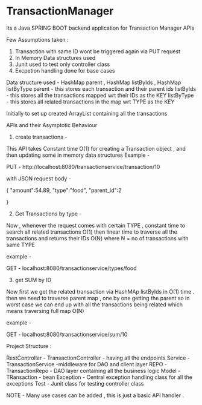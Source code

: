 # TransactionManager

Its a Java SPRING BOOT backend application for Transaction Manager APIs

Few Assumptions taken :
1. Transaction with same ID wont be triggered again via PUT request
2. In Memory Data structures used
3.  Junit used to test only controller class
4. Excpetion handling done for base cases

Data structure used  -   HashMap  parent   ,  HashMap listByIds , HashMap listByType
parent -  this stores each transaction and their parent ids
listByIds - this stores all the transactions mapped wrt their IDs as the KEY
listByType - this stores all related transactions in the map wrt TYPE as the KEY

Initially to set up created ArrayList<Transaction>  containing all the transactions


APIs and their Asymptotic Behaviour

1. create transactions -

This API  takes Constant time O(1) for creating a Transaction object , and then updating some in memory data structures
Example -



PUT   -    http://localhost:8080/transactionservice/transaction/10

with JSON request body  -

{
"amount":54.89,
"type":"food",
"parent_id":2

}

2. Get Transactions by type -


Now , whenever the request comes with certain TYPE ,
constant time to search all related transactions O(1)
then linear time to traverse all the transactions and returns their IDs O(N)
where N = no of transactions with same TYPE

example  -

GET  - localhost:8080/transactionservice/types/food



3. get SUM by ID

Now first we get the related transaction via HashMAp listByIds in O(1) time .
then we need to traverse parent map , one by one getting the parent
so in worst case we can end up with all the transactions being related which means traversing
full map O(N)

example -

GET   - localhost:8080/transactionservice/sum/10


Project Structure :

RestController  -  TransactionController  - having all the endpoints
Service  - TransactionService  -middleware for DAO and client layer
REPO - TransactionRepo -  DAO layer containing all the business logic
Model  -  TRansaction   -  bean
Exception - Central exception handling class for all the exceptions
Test -  Junit class for testing controller class


NOTE -  Many use cases can be added , this is just a basic API handler .



